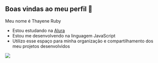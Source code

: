 ## Boas vindas ao meu perfil 💝

Meu nome é Thayene Ruby

- Estou estudando na [Alura](https://www.alura.com.br)
- Estou me desenvolvendo na linguagem JavaScript
- Utilizo esse espaço para minha organização e compartilhamento dos meu projetos desenvolvidos

![](https://media1.tenor.com/m/SVQRHIFpDzcAAAAd/fox-dance.gif)
